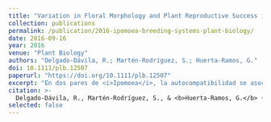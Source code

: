 ```yaml
---
title: "Variation in Floral Morphology and Plant Reproductive Success in Four <i>Ipomoea</i> Species (Convolvulaceae) With Contrasting Breeding Systems"
collection: publications
permalink: /publication/2016-ipomoea-breeding-systems-plant-biology/
date: 2016-09-16
year: 2016
venue: "Plant Biology"
authors: "Delgado-Dávila, R.; Martén-Rodríguez, S.; Huerta-Ramos, G."
doi: 10.1111/plb.12507
paperurl: "https://doi.org/10.1111/plb.12507"
excerpt: "En dos pares de <i>Ipomoea</i>, la autocompatibilidad se asocia con menor hercogamia y alta autogamia autónoma."
citation: >-
  Delgado-Dávila, R., Martén-Rodríguez, S., & <b>Huerta-Ramos, G.</b> (2016). Variation in floral morphology and plant reproductive success in four <i>Ipomoea</i> species (Convolvulaceae) with contrasting breeding systems. <i>Plant Biology</i>, 18(6), 903–912. https://doi.org/10.1111/plb.12507
selected: false
---
```

